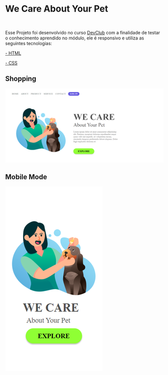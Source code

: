 <h1>We Care About Your Pet</h1>
<br>
<p>Esse Projeto foi desenvolvido no curso <a href="https://rodolfomori.com.br/devclub">DevClub</a> com a finalidade de testar o conhecimento aprendido no módulo, ele é responsivo e utiliza as seguintes tecnologias:</p>

<p><a href="https://github.com/WilsonCamini17/Coverage-Responsive/blob/main/index.html"> - HTML </p></a>
<p><a href="https://github.com/WilsonCamini17/We-Care-Responsive/blob/main/style.css"> - CSS </p></a>

<h2>Shopping</h2>
<img src="https://github.com/WilsonCamini17/We-Care-Responsive/blob/main/assets/We%20care.desktop.png" alt="imageproject"/>

<h2>Mobile Mode</h2>
<img src="https://github.com/WilsonCamini17/We-Care-Responsive/blob/main/assets/We%20care.Mobile.png" alt="imageproject"/>
